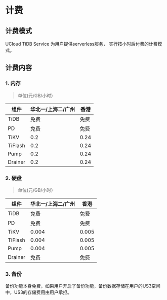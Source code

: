 # 计费

## 计费模式

UCloud TiDB Service 为用户提供serverless服务， 实行按小时后付费的计费模式。

## 计费内容

### 1. 内存

> 单位(元/GB/小时）

| 组件  | 华北一/上海二/广州 | 香港 |
| ------- | ------- | ------- | 
| TiDB    | 免费    | 免费  |
| PD      | 免费    | 免费  |
| TiKV    | 0.2    | 0.24 |
| TiFlash | 0.2    | 0.24 |
| Pump    | 0.2    | 0.24  |
| Drainer | 0.2    | 0.24 |

### 2. 硬盘

> 单位(元/GB/小时）

| 组件  | 华北一/上海二/广州 | 香港 |
| ------- | ------- | ------- | 
| TiDB    | 免费    | 免费  |
| PD      | 免费    | 免费  |
| TiKV    | 0.004  | 0.005 |
| TiFlash | 0.004  | 0.005 |
| Pump    | 0.004  | 0.005 |
| Drainer | 免费    | 免费  |

### 3. 备份

备份功能本身免费，如果用户开启了备份功能，备份数据存储在用户的US3空间中，US3的存储费用由用户承担。
